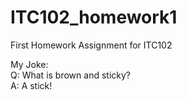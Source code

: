 # ITC102_homework1
First Homework Assignment for ITC102

My Joke:<br>
Q: What is brown and sticky? <br>
A: A stick!

